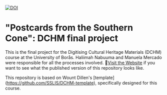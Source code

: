 [![DOI](https://zenodo.org/badge/471756787.svg)](https://zenodo.org/badge/latestdoi/471756787)

# "Postcards from the Southern Cone": DCHM final project

This is the final project for the Digitising Cultural Heritage Materials (DCHM) course at the University of Borås. Haliimah Nabuuma and Manuela Mercado were responsible for all the processes involved. 🚀[Visit the Website](https://manumercado.github.io/DCHM-final-project/) if you want to see what the published version of this repository looks like.

This repository is based on Wount Dillen's [template] (https://github.com/SSLIS/DCHM-template), specifically designed for this course. 



